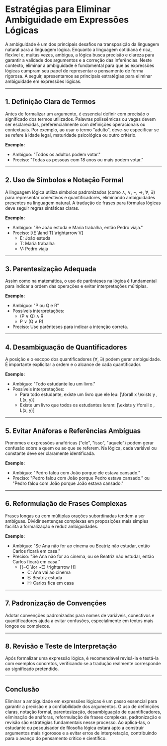 # Estratégias para Eliminar Ambiguidade em Expressões Lógicas

A ambiguidade é um dos principais desafios na transposição da linguagem natural para a linguagem lógica. Enquanto a linguagem cotidiana é rica, flexível e, muitas vezes, ambígua, a lógica busca precisão e clareza para garantir a validade dos argumentos e a correção das inferências. Neste contexto, eliminar a ambiguidade é fundamental para que as expressões lógicas cumpram seu papel de representar o pensamento de forma rigorosa. A seguir, apresentamos as principais estratégias para eliminar ambiguidade em expressões lógicas.

---

## 1. **Definição Clara de Termos**

Antes de formalizar um argumento, é essencial definir com precisão o significado dos termos utilizados. Palavras polissêmicas ou vagas devem ser esclarecidas, preferencialmente com definições operacionais ou contextuais. Por exemplo, ao usar o termo "adulto", deve-se especificar se se refere à idade legal, maturidade psicológica ou outro critério.

**Exemplo:**
- Ambíguo: "Todos os adultos podem votar."
- Preciso: "Todas as pessoas com 18 anos ou mais podem votar."

---

## 2. **Uso de Símbolos e Notação Formal**

A linguagem lógica utiliza símbolos padronizados (como ∧, ∨, ¬, →, ∀, ∃) para representar conectivos e quantificadores, eliminando ambiguidades presentes na linguagem natural. A tradução de frases para fórmulas lógicas deve seguir regras sintáticas claras.

**Exemplo:**
- Ambíguo: "Se João estuda e Maria trabalha, então Pedro viaja."
- Preciso: \[(E \land T) \rightarrow V\]
  - E: João estuda
  - T: Maria trabalha
  - V: Pedro viaja

---

## 3. **Parentesização Adequada**

Assim como na matemática, o uso de parênteses na lógica é fundamental para indicar a ordem das operações e evitar interpretações múltiplas.

**Exemplo:**
- Ambíguo: "P ou Q e R"
- Possíveis interpretações:
  - (P ∨ Q) ∧ R
  - P ∨ (Q ∧ R)
- Preciso: Use parênteses para indicar a intenção correta.

---

## 4. **Desambiguação de Quantificadores**

A posição e o escopo dos quantificadores (∀, ∃) podem gerar ambiguidade. É importante explicitar a ordem e o alcance de cada quantificador.

**Exemplo:**
- Ambíguo: "Todo estudante leu um livro."
- Possíveis interpretações:
  - Para todo estudante, existe um livro que ele leu: \[\forall x \exists y \, L(x, y)\]
  - Existe um livro que todos os estudantes leram: \[\exists y \forall x \, L(x, y)\]

---

## 5. **Evitar Anáforas e Referências Ambíguas**

Pronomes e expressões anafóricas ("ele", "isso", "aquele") podem gerar confusão sobre a quem ou ao que se referem. Na lógica, cada variável ou constante deve ser claramente identificada.

**Exemplo:**
- Ambíguo: "Pedro falou com João porque ele estava cansado."
- Preciso: "Pedro falou com João porque Pedro estava cansado." ou "Pedro falou com João porque João estava cansado."

---

## 6. **Reformulação de Frases Complexas**

Frases longas ou com múltiplas orações subordinadas tendem a ser ambíguas. Dividir sentenças complexas em proposições mais simples facilita a formalização e reduz ambiguidades.

**Exemplo:**
- Ambíguo: "Se Ana não for ao cinema ou Beatriz não estudar, então Carlos ficará em casa."
- Preciso: "Se Ana não for ao cinema, ou se Beatriz não estudar, então Carlos ficará em casa."
  - \[(¬C \lor ¬E) \rightarrow H\]
    - C: Ana vai ao cinema
    - E: Beatriz estuda
    - H: Carlos fica em casa

---

## 7. **Padronização de Convenções**

Adotar convenções padronizadas para nomes de variáveis, conectivos e quantificadores ajuda a evitar confusões, especialmente em textos mais longos ou complexos.

---

## 8. **Revisão e Teste de Interpretação**

Após formalizar uma expressão lógica, é recomendável revisá-la e testá-la com exemplos concretos, verificando se a tradução realmente corresponde ao significado pretendido.

---

## **Conclusão**

Eliminar a ambiguidade em expressões lógicas é um passo essencial para garantir a precisão e a confiabilidade dos argumentos. O uso de definições claras, notação formal, parentesização, desambiguação de quantificadores, eliminação de anáforas, reformulação de frases complexas, padronização e revisão são estratégias fundamentais nesse processo. Ao aplicá-las, o estudante ou pesquisador de filosofia lógica estará apto a construir argumentos mais rigorosos e a evitar erros de interpretação, contribuindo para o avanço do pensamento crítico e científico.